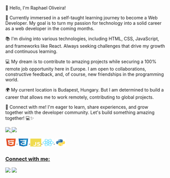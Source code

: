 👋 Hello, I'm Raphael Oliveira!

🚀 Currently immersed in a self-taught learning journey to become a Web Developer. My goal is to turn my passion for technology into a solid career as a web developer in the coming months.

📚 I'm diving into various technologies, including HTML, CSS, JavaScript, and frameworks like React. Always seeking challenges that drive my growth and continuous learning.

💻 My dream is to contribute to amazing projects while securing a 100% remote job opportunity here in Europe. I am open to collaborations, constructive feedback, and, of course, new friendships in the programming world.

🌍 My current location is Budapest, Hungary. But I am determined to build a career that allows me to work remotely, contributing to global projects.

🔗 Connect with me! I'm eager to learn, share experiences, and grow together with the developer community. Let's build something amazing together! 💻✨


 <div>
  <a href="https://github.com/raphaelcastrofo">
  <img height="130em" src="https://github-readme-stats.vercel.app/api?username=raphaelcastrofo&show_icons=true&theme=dracula&include_all_commits=true&count_private=true"/>
  <img height="130em" src="https://github-readme-stats.vercel.app/api/top-langs/?username=raphaelcastrofo&layout=compact&langs_count=7&theme=dracula"/>
</div> 
<div style="display: inline_block"><br>
  <img align="center" alt="Rafa-HTML" height="25" width="35" src="https://raw.githubusercontent.com/devicons/devicon/master/icons/html5/html5-original.svg">
  <img align="center" alt="Rafa-CSS" height="25" width="35" src="https://raw.githubusercontent.com/devicons/devicon/master/icons/css3/css3-original.svg">
  <img align="center" alt="Rafa-Js" height="25" width="35" src="https://raw.githubusercontent.com/devicons/devicon/master/icons/javascript/javascript-plain.svg">
  <img align="center" alt="Rafa-React" height="25" width="35" src="https://raw.githubusercontent.com/devicons/devicon/master/icons/react/react-original.svg">
  <img align="center" alt="Rafa-Python" height="25" width="35" src="https://raw.githubusercontent.com/devicons/devicon/master/icons/python/python-original.svg">
</div>
 
##

### Connect with me: 
 
<div> 
  <a href = "mailto:raphaelcastrofo@gmail.com"><img src="https://img.shields.io/badge/Gmail-D14836?style=for-the-badge&logo=gmail&logoColor=white" target="_blank"></a>
    <a href="https://www.linkedin.com/in/raphael-de-castro-ferreira-e-oliveira-b82181139/" target="_blank"><img src="https://img.shields.io/badge/LinkedIn-0077B5?style=for-the-badge&logo=linkedin&logoColor=white" target="_blank"></a> 
   
</div>
  
